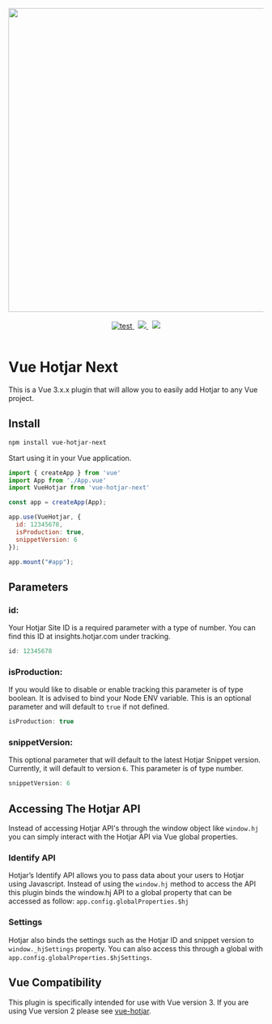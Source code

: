 <p align="center">
  <img width="600" src="https://i.imgur.com/p1nLXFN.png">
  <br>
  <br>
  <span>
    <span>
      <a href="https://github.com/henk-badenhorst/vue-hotjar-next/actions/workflows/ci-cd-pipeline.yml?query=branch%3Amain">
        <img alt="test" src="https://github.com/henk-badenhorst/vue-hotjar-next/actions/workflows/ci-cd-pipeline.yml/badge.svg?branch=main">
      </a>
    </span>
    &nbsp;
    <span>
      <a href="https://codecov.io/gh/henk-badenhorst/vue-hotjar-next">
        <img src="https://codecov.io/gh/henk-badenhorst/vue-hotjar-next/branch/main/graph/badge.svg?token=7DMN7ERZS6"/>
      </a>
    </span>
    &nbsp;
    <span>
      <a href="https://v3.vuejs.org">
        <img src="https://badgen.net/badge/vue.js/3.x.x/41b883"/>
      </a>
    </span>
  </span>
  <br>
  <br>
</p>

# Vue Hotjar Next

This is a Vue 3.x.x plugin that will allow you to easily add Hotjar to any Vue project. 

## Install

```bash
npm install vue-hotjar-next
```

Start using it in your Vue application.

```js
import { createApp } from 'vue'
import App from './App.vue'
import VueHotjar from 'vue-hotjar-next'

const app = createApp(App);

app.use(VueHotjar, {
  id: 12345678,
  isProduction: true,
  snippetVersion: 6
});

app.mount("#app");
```

## Parameters

### id:

Your Hotjar Site ID is a required parameter with a type of number. You can find this ID at insights.hotjar.com under tracking.

```js 
id: 12345678
```

### isProduction:

If you would like to disable or enable tracking this parameter is of type boolean. It is advised to bind your Node ENV variable. This is an optional parameter and will default to `true` if not defined.

```js 
isProduction: true 
```

### snippetVersion:

This optional parameter that will default to the latest Hotjar Snippet version. Currently, it will default to version `6`. This parameter is of type number.

```js 
snippetVersion: 6 
```

## Accessing The Hotjar API

Instead of accessing Hotjar API's through the window object like `window.hj` you can simply interact with the Hotjar API via Vue global properties. 

### Identify API

Hotjar’s Identify API allows you to pass data about your users to Hotjar using Javascript. Instead of using the `window.hj` method to access the API this plugin binds the window.hj API to a global property that can be accessed as follow: `app.config.globalProperties.$hj`

### Settings

Hotjar also binds the settings such as the Hotjar ID and snippet version to `window._hjSettings` property. You can also access this through a global with `app.config.globalProperties.$hjSettings`.

## Vue Compatibility

This plugin is specifically intended for use with Vue version 3. If you are using Vue version 2 please see [vue-hotjar](https://www.npmjs.com/package/vue-hotjar).
